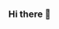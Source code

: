### Hi there 👋

<!--
**mallorygiesie/mallorygiesie** is a ✨ _special_ ✨ repository because its `README.md` (this file) appears on your GitHub profile.

- 😄 Pronouns: she/her
- 📫 How to reach me: mallorygiesie@bren.ucsb.edu
- 🔭 I’m currently working on ...
- 🌱 I’m currently learning ...
- ⚡ Fun fact: ...
-->
